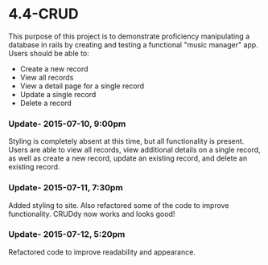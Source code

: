 # 4.4-CRUD

This purpose of this project is to demonstrate proficiency manipulating a database in rails by creating and testing a functional "music manager" app. Users should be able to:
* Create a new record
* View all records
* View a detail page for a single record
* Update a single record
* Delete a record

### Update- 2015-07-10, 9:00pm

Styling is completely absent at this time, but all functionality is present. Users are able to view all records, view additional details on a single record, as well as create a new record, update an existing record, and delete an existing record.

### Update- 2015-07-11, 7:30pm

Added styling to site. Also refactored some of the code to improve functionality. CRUDdy now works and looks good!

### Update- 2015-07-12, 5:20pm

Refactored code to improve readability and appearance.
